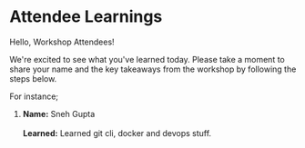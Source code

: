 # Attendee Learnings

Hello, Workshop Attendees!

We're excited to see what you've learned today. Please take a moment to share your name and the key takeaways from the workshop by following the steps below.

For instance; 
1. **Name:** Sneh Gupta <br>          
   **Learned:** Learned git cli, docker and devops stuff.
